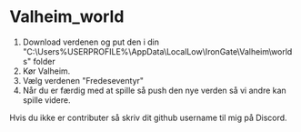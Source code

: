 # Valheim_world
 1. Download verdenen og put den i din "C:\Users\%USERPROFILE%\AppData\LocalLow\IronGate\Valheim\worlds" folder
2. Kør Valheim.
3. Vælg verdenen "Fredeseventyr"
4. Når du er færdig med at spille så push den nye verden så vi andre kan spille videre.

Hvis du ikke er contributer så skriv dit github username til mig på Discord.
